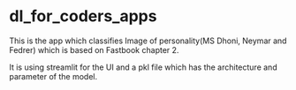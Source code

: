 # dl_for_coders_apps
This is the app which classifies Image of personality(MS Dhoni, Neymar and Fedrer) which is based on Fastbook chapter 2.

It is using streamlit for the UI and a pkl file which has the architecture and parameter of the model.

